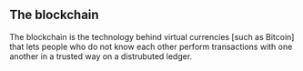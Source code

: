 ## The blockchain

The blockchain is the technology behind virtual currencies \[such as Bitcoin\] that lets people who do not know each other perform transactions with one another in a trusted way on a distrubuted ledger.   



